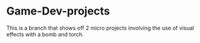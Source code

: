 # Game-Dev-projects
This is a branch that shows off 2 micro projects involving the use of visual effects with a bomb and torch.
